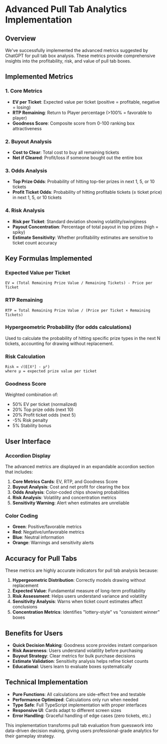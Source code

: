 # Advanced Pull Tab Analytics Implementation

## Overview
We've successfully implemented the advanced metrics suggested by ChatGPT for pull tab box analysis. These metrics provide comprehensive insights into the profitability, risk, and value of pull tab boxes.

## Implemented Metrics

### 1. **Core Metrics**
- **EV per Ticket**: Expected value per ticket (positive = profitable, negative = losing)
- **RTP Remaining**: Return to Player percentage (>100% = favorable to player)
- **Goodness Score**: Composite score from 0-100 ranking box attractiveness

### 2. **Buyout Analysis**
- **Cost to Clear**: Total cost to buy all remaining tickets
- **Net if Cleared**: Profit/loss if someone bought out the entire box

### 3. **Odds Analysis**
- **Top Prize Odds**: Probability of hitting top-tier prizes in next 1, 5, or 10 tickets
- **Profit Ticket Odds**: Probability of hitting profitable tickets (≥ ticket price) in next 1, 5, or 10 tickets

### 4. **Risk Analysis**
- **Risk per Ticket**: Standard deviation showing volatility/swinginess
- **Payout Concentration**: Percentage of total payout in top prizes (high = spiky)
- **Estimate Sensitivity**: Whether profitability estimates are sensitive to ticket count accuracy

## Key Formulas Implemented

### Expected Value per Ticket
```
EV = (Total Remaining Prize Value / Remaining Tickets) - Price per Ticket
```

### RTP Remaining
```
RTP = Total Remaining Prize Value / (Price per Ticket × Remaining Tickets)
```

### Hypergeometric Probability (for odds calculations)
Used to calculate the probability of hitting specific prize types in the next N tickets, accounting for drawing without replacement.

### Risk Calculation
```
Risk = √(E[X²] - μ²)
where μ = expected prize value per ticket
```

### Goodness Score
Weighted combination of:
- 50% EV per ticket (normalized)
- 20% Top prize odds (next 10)
- 20% Profit ticket odds (next 5)
- -5% Risk penalty
- 5% Stability bonus

## User Interface

### Accordion Display
The advanced metrics are displayed in an expandable accordion section that includes:

1. **Core Metrics Cards**: EV, RTP, and Goodness Score
2. **Buyout Analysis**: Cost and net profit for clearing the box
3. **Odds Analysis**: Color-coded chips showing probabilities
4. **Risk Analysis**: Volatility and concentration metrics
5. **Sensitivity Warning**: Alert when estimates are unreliable

### Color Coding
- **Green**: Positive/favorable metrics
- **Red**: Negative/unfavorable metrics
- **Blue**: Neutral information
- **Orange**: Warnings and sensitivity alerts

## Accuracy for Pull Tabs

These metrics are highly accurate indicators for pull tab analysis because:

1. **Hypergeometric Distribution**: Correctly models drawing without replacement
2. **Expected Value**: Fundamental measure of long-term profitability
3. **Risk Assessment**: Helps users understand variance and volatility
4. **Sensitivity Analysis**: Warns when ticket count estimates affect conclusions
5. **Concentration Metrics**: Identifies "lottery-style" vs "consistent winner" boxes

## Benefits for Users

- **Quick Decision Making**: Goodness score provides instant comparison
- **Risk Awareness**: Users understand volatility before purchasing
- **Buyout Strategy**: Clear metrics for bulk purchase decisions
- **Estimate Validation**: Sensitivity analysis helps refine ticket counts
- **Educational**: Users learn to evaluate boxes systematically

## Technical Implementation

- **Pure Functions**: All calculations are side-effect free and testable
- **Performance Optimized**: Calculations only run when needed
- **Type Safe**: Full TypeScript implementation with proper interfaces
- **Responsive UI**: Cards adapt to different screen sizes
- **Error Handling**: Graceful handling of edge cases (zero tickets, etc.)

This implementation transforms pull tab evaluation from guesswork into data-driven decision making, giving users professional-grade analytics for their gameplay strategy.
